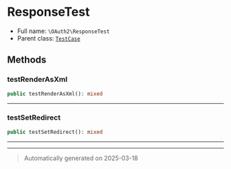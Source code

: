 
# ResponseTest





* Full name: `\OAuth2\ResponseTest`
* Parent class: [`TestCase`](../PHPUnit/Framework/TestCase.md)




## Methods


### testRenderAsXml



```php
public testRenderAsXml(): mixed
```












***

### testSetRedirect



```php
public testSetRedirect(): mixed
```












***


***
> Automatically generated on 2025-03-18
